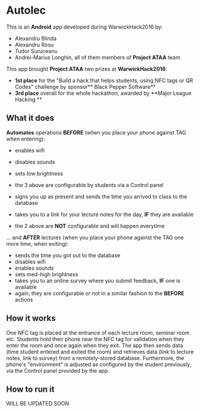 # Autolec

This is an **Android** app developed during WarwickHack2016 by:
* Alexandru Blinda
* Alexandru Rosu
* Tudor Suruceanu
* Andrei-Marius Longhin, all of them members of **Project ATAA** team

 This app brought **Project ATAA** two prizes at **WarwickHack2016**: 
* **1st place** for the "Build a hack that helps students, using NFC tags or QR Codes" challenge by sponsor** Black Pepper Software**
* **3rd place** overall for the whole hackathon, awarded by **Major League Hacking **

## What it does

**Automates** operations **BEFORE** (when you place your phone against TAG when entering):

* enables wifi
* disables sounds
* sets low brightness
* the 3 above are configurable by students via a Control panel

* signs you up as present and sends the time you arrived to class to the database
* takes you to a link for your lecture notes for the day, **IF** they are available
* the 2 above are **NOT** configurable and will happen everytime

... and **AFTER** lectures (when you place your phone against the TAG one more time, when exiting):

* sends the time you got out to the database
* disables wifi
* enables sounds
* sets med-high brightness
* takes you to an online survey where you submit feedback, **IF** one is available
* again, they are configurable or not in a similar fashion to the **BEFORE** actions

## How it works
One NFC tag is placed at the entrance of each lecture room, seminar room etc. Students hold their phone near the NFC tag for validation when they enter the room and once again when they exit. 
The app then sends data (time student entered and exited the room) and retrieves data (link to lecture notes, link to survey) from a remotely-stored database.
Furthermore, the phone's "environment" is adjusted as configured by the student previously, via the Control panel provided by the app.

## How to run it 
WILL BE UPDATED SOON



